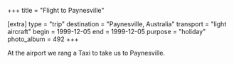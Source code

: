 +++
title = "Flight to Paynesville"

[extra]
type = "trip"
destination = "Paynesville, Australia"
transport = "light aircraft"
begin = 1999-12-05
end = 1999-12-05
purpose = "holiday"
photo_album = 492
+++

At the airport we rang a Taxi to take us to Paynesville.
